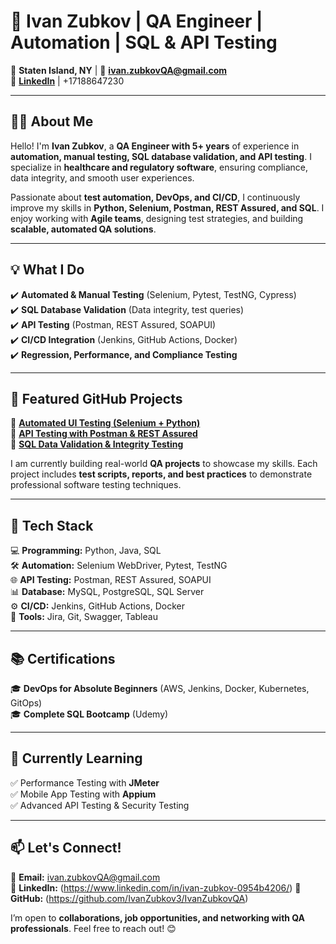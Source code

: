 # 🚀 Ivan Zubkov | QA Engineer | Automation | SQL & API Testing

📍 **Staten Island, NY** | 📧 **ivan.zubkovQA@gmail.com**  
🔗 **[LinkedIn](https://www.linkedin.com/in/ivan-zubkov-0954b4206/)** |
+17188647230


---

## 👨‍💻 About Me  
Hello! I'm **Ivan Zubkov**, a **QA Engineer with 5+ years** of experience in **automation, manual testing, SQL database validation, and API testing**. I specialize in **healthcare and regulatory software**, ensuring compliance, data integrity, and smooth user experiences.  

Passionate about **test automation, DevOps, and CI/CD**, I continuously improve my skills in **Python, Selenium, Postman, REST Assured, and SQL**. I enjoy working with **Agile teams**, designing test strategies, and building **scalable, automated QA solutions**.  

---

## 💡 What I Do  
✔️ **Automated & Manual Testing** (Selenium, Pytest, TestNG, Cypress)  
✔️ **SQL Database Validation** (Data integrity, test queries)  
✔️ **API Testing** (Postman, REST Assured, SOAPUI)  
✔️ **CI/CD Integration** (Jenkins, GitHub Actions, Docker)  
✔️ **Regression, Performance, and Compliance Testing**  

---

## 📌 Featured GitHub Projects  
🔹 **[Automated UI Testing (Selenium + Python)](https://github.com/YOUR_GITHUB_USERNAME/QA-Testing-Projects)**  
🔹 **[API Testing with Postman & REST Assured](https://github.com/YOUR_GITHUB_USERNAME/API-Testing)**  
🔹 **[SQL Data Validation & Integrity Testing](https://github.com/YOUR_GITHUB_USERNAME/SQL-Testing)**  

I am currently building real-world **QA projects** to showcase my skills. Each project includes **test scripts, reports, and best practices** to demonstrate professional software testing techniques.  

---

## 🔧 Tech Stack  
💻 **Programming:** Python, Java, SQL  
🛠️ **Automation:** Selenium WebDriver, Pytest, TestNG  
🌐 **API Testing:** Postman, REST Assured, SOAPUI  
📊 **Database:** MySQL, PostgreSQL, SQL Server  
⚙️ **CI/CD:** Jenkins, GitHub Actions, Docker  
📂 **Tools:** Jira, Git, Swagger, Tableau  

---

## 📚 Certifications  
🎓 **DevOps for Absolute Beginners** (AWS, Jenkins, Docker, Kubernetes, GitOps)  
🎓 **Complete SQL Bootcamp** (Udemy)  

---

## 🚀 Currently Learning  
✅ Performance Testing with **JMeter**  
✅ Mobile App Testing with **Appium**  
✅ Advanced API Testing & Security Testing  

---

## 📫 Let's Connect!  
🔹 **Email:** ivan.zubkovQA@gmail.com  
🔹 **LinkedIn:** (https://www.linkedin.com/in/ivan-zubkov-0954b4206/) 
🔹 **GitHub:** (https://github.com/IvanZubkov3/IvanZubkovQA)  

I’m open to **collaborations, job opportunities, and networking with QA professionals**. Feel free to reach out! 😊  

